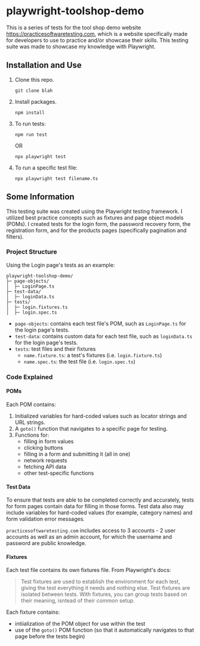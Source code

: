 # playwright-toolshop-demo

This is a series of tests for the tool shop demo website https://practicesoftwaretesting.com, which is a website specifically made for developers to use to practice and/or showcase their skills. This testing suite was made to showcase my knowledge with Playwright.

## Installation and Use

1. Clone this repo.

   `git clone blah`

2. Install packages.

   `npm install`

3. To run tests:

   `npm run test`

   OR

   `npx playwright test`

4. To run a specific test file:

   `npx playwright test filename.ts`

## Some Information

This testing suite was created using the Playwright testing framework. I utilized best practice concepts such as fixtures and page object models (POMs). I created tests for the login form, the password recovery form, the registration form, and for the products pages (specifically pagination and filters).

### Project Structure

Using the Login page's tests as an example:

```plaintext
playwright-toolshop-demo/
├─ page-objects/
│  ├─ LoginPage.ts
├─ test-data/
│  ├─ loginData.ts
├─ tests/
│  ├─ login.fixtures.ts
│  ├─ login.spec.ts
```

- `page-objects`: contains each test file's POM, such as `LoginPage.ts` for the login page's tests.
- `test-data`: contains custom data for each test file, such as `loginData.ts` for the login page's tests.
- `tests`: test files and their fixtures
  - `name.fixture.ts`: a test's fixtures (i.e. `login.fixture.ts`)
  - `name.spec.ts`: the test file (i.e. `login.spec.ts`)

### Code Explained

#### POMs

Each POM contains:
1. Initialized variables for hard-coded values such as locator strings and URL strings.
2. A `goto()` function that navigates to a specific page for testing.
3. Functions for:
    - filling in form values
    - clicking buttons
    - filling in a form and submitting it (all in one)
    - network requests
    - fetching API data
    - other test-specific functions

#### Test Data

To ensure that tests are able to be completed correctly and accurately, tests for form pages contain data for filling in those forms. Test data also may include variables for hard-coded values (for example, category names) and form validation error messages.

`practicesoftwaretesting.com` includes access to 3 accounts - 2 user accounts as well as an admin account, for which the username and password are public knowledge.

#### Fixtures

Each test file contains its own fixtures file. From Playwright's docs:

> Test fixtures are used to establish the environment for each test, giving the test everything it needs and nothing else. Test fixtures are isolated between tests. With fixtures, you can group tests based on their meaning, isntead of their common setup.

Each fixture contains:
- intiialization of the POM object for use within the test
- use of the `goto()` POM function (so that it automatically navigates to that page before the tests begin)
